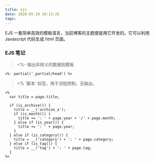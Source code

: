 ```yaml
---
title: ejs
date: 2020-05-29 10:13:25
tags:
---
```


EJS 一套简单高效的模板语言，当前博客的主题便是用它开发的。它可以利用 Javascript 代码生成 html 页面。

### EJS 笔记
> <%- 输出非转义的数据到模板
```
<%- partial('_partial/head') %>
```

> <% '脚本' 标签，用于流程控制，无输出。
```
<%
  var title = page.title;

  if (is_archive()) {
    title = __('archive_a');
    if (is_month()) {
      title += ': ' + page.year + '/' + page.month;
    } else if (is_year()) {
      title += ': ' + page.year;
    }
  } else if (is_category()) {
    title = __('category') + ': ' + page.category;
  } else if (is_tag()) {
    title = __('tag') + ': ' + page.tag;
  }
%>
```
